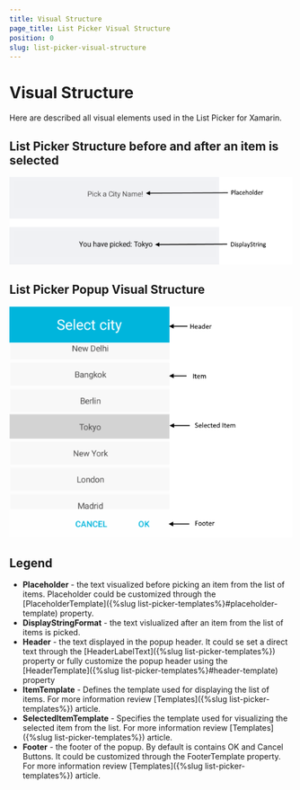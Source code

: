 ```yaml
---
title: Visual Structure
page_title: List Picker Visual Structure
position: 0
slug: list-picker-visual-structure
---
```


# Visual Structure

Here are described all visual elements used in the List Picker for Xamarin.

## List Picker Structure before and after an item is selected

![List Picker Visual Structure](images/listpicker_structure_placeholder_display.png "Visual elements of List Picker control")

## List Picker Popup Visual Structure

![List Picker Visual Structure Popup](images/listpicker_structure.png "Visual elements of List Picker Popup")

## Legend

- **Placeholder** - the text visualized before picking an item from the list of items. Placeholder could be customized through the [PlaceholderTemplate]({%slug list-picker-templates%}#placeholder-template) property.
- **DisplayStringFormat** - the text vislualized after an item from the list of items is picked.
- **Header** - the text displayed in the popup header. It could se set a direct text through the [HeaderLabelText]({%slug list-picker-templates%}) property or fully customize the popup header using the [HeaderTemplate]({%slug list-picker-templates%}#header-template) property
- **ItemTemplate**  - Defines the template used for displaying the list of items. For more information review [Templates]({%slug list-picker-templates%}) article. 
- **SelectedItemTemplate** - Specifies the template used for visualizing the selected item from the list. For more information review [Templates]({%slug list-picker-templates%}) article. 
- **Footer** - the footer of the popup. By default is contains OK and Cancel Buttons. It could be customized through the FooterTemplate property. For more information review [Templates]({%slug list-picker-templates%}) article. 